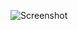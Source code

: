 ![Screenshot](https://raw.githubusercontent.com/Cryakl/Ultimate-RAT-Collection/refs/heads/main/LostDoor/Lost%20Door%20v4.0%20Pro/Screenshot.png)
